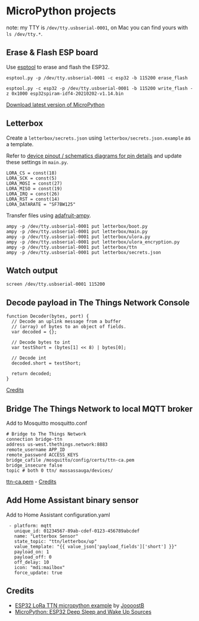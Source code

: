 # MicroPython projects

note: my TTY is `/dev/tty.usbserial-0001`, on Mac you can find yours with `ls /dev/tty.*`.

## Erase & Flash ESP board

Use [esptool](https://github.com/espressif/esptool) to erase and flash the ESP32.

`esptool.py -p /dev/tty.usbserial-0001 -c esp32 -b 115200 erase_flash`

`esptool.py -c esp32 -p /dev/tty.usbserial-0001 -b 115200 write_flash -z 0x1000 esp32spiram-idf4-20210202-v1.14.bin`

[Download latest version of MicroPython](https://micropython.org/download/esp32/)

## Letterbox

Create a `letterbox/secrets.json` using `letterbox/secrets.json.example` as a template.

Refer to [device pinout / schematics diagrams for pin details](https://www.thethingsnetwork.org/forum/t/big-esp32-sx127x-topic-part-3/18436) and update these settings in `main.py`.

```
LORA_CS = const(18)
LORA_SCK = const(5)
LORA_MOSI = const(27)
LORA_MISO = const(19)
LORA_IRQ = const(26)
LORA_RST = const(14)
LORA_DATARATE = "SF7BW125"
```

Transfer files using [adafruit-ampy](https://pypi.org/project/adafruit-ampy/).

```
ampy -p /dev/tty.usbserial-0001 put letterbox/boot.py
ampy -p /dev/tty.usbserial-0001 put letterbox/main.py
ampy -p /dev/tty.usbserial-0001 put letterbox/ulora.py
ampy -p /dev/tty.usbserial-0001 put letterbox/ulora_encryption.py
ampy -p /dev/tty.usbserial-0001 put letterbox/ttn
ampy -p /dev/tty.usbserial-0001 put letterbox/secrets.json
```

## Watch output

`screen /dev/tty.usbserial-0001 115200`

## Decode payload in The Things Network Console

```
function Decoder(bytes, port) {
  // Decode an uplink message from a buffer
  // (array) of bytes to an object of fields.
  var decoded = {};

  // Decode bytes to int
  var testShort = (bytes[1] << 8) | bytes[0];

  // Decode int 
  decoded.short = testShort;

  return decoded;
}
```

[Credits](https://core-electronics.com.au/tutorials/encoding-and-decoding-payloads-on-the-things-network.html)

## Bridge The Things Network to local MQTT broker

Add to Mosquitto mosquitto.conf

```
# Bridge to The Things Network
connection bridge-ttn
address us-west.thethings.network:8883
remote_username APP_ID
remote_password ACCESS_KEYS
bridge_cafile /mosquitto/config/certs/ttn-ca.pem
bridge_insecure false
topic # both 0 ttn/ massassauga/devices/
```

[ttn-ca.pem](https://console.thethingsnetwork.org/mqtt-ca.pem) - [Credits](https://koen.vervloesem.eu/blog/bridge-the-things-network-to-your-local-mqtt-broker/)

## Add Home Assistant binary sensor

Add to Home Assistant configuration.yaml

```
 - platform: mqtt
   unique_id: 01234567-89ab-cdef-0123-456789abcdef
   name: "Letterbox Sensor"
   state_topic: "ttn/letterbox/up"
   value_template: "{{ value_json['payload_fields']['short'] }}"
   payload_on: 1
   payload_off: 0
   off_delay: 10
   icon: "mdi:mailbox"
   force_update: true
```

## Credits

 * [ESP32 LoRa TTN micropython example](https://gist.github.com/JoooostB/3ec62aaba6282660b9f8dd2e01cf24e5) by [JoooostB](https://gist.github.com/JoooostB)
 * [MicroPython: ESP32 Deep Sleep and Wake Up Sources](https://randomnerdtutorials.com/micropython-esp32-deep-sleep-wake-up-sources/)
